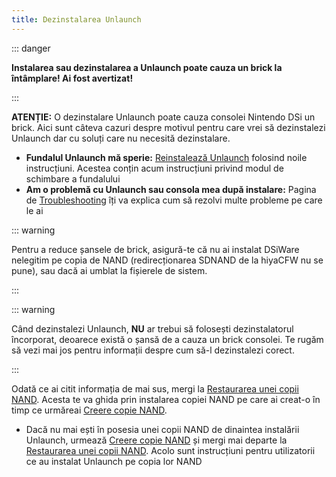 ```yaml
---
title: Dezinstalarea Unlaunch
---
```


::: danger

**Instalarea sau dezinstalarea a Unlaunch poate cauza un brick la întâmplare! Ai fost avertizat!**

:::

**ATENȚIE:** O dezinstalare Unlaunch poate cauza consolei Nintendo DSi un brick. Aici sunt câteva cazuri despre motivul pentru care vrei să dezinstalezi Unlaunch dar cu soluți care nu necesită dezinstalare.

- **Fundalul Unlaunch mă sperie:** [Reinstalează Unlaunch](installing-unlaunch) folosind noile instrucțiuni. Acestea conțin acum instrucțiuni privind modul de schimbare a fundalului
- **Am o problemă cu Unlaunch sau consola mea după instalare:** Pagina de [Troubleshooting](troubleshooting.html#unlaunch) îți va explica cum să rezolvi multe probleme pe care le ai

::: warning

Pentru a reduce șansele de brick, asigură-te că nu ai instalat DSiWare nelegitim pe copia de NAND (redirecționarea SDNAND de la hiyaCFW nu se pune), sau dacă ai umblat la fișierele de sistem.

:::

::: warning

Când dezinstalezi Unlaunch, **NU** ar trebui să folosești dezinstalatorul încorporat, deoarece există o șansă de a cauza un brick consolei. Te rugăm să vezi mai jos pentru informații despre cum să-l dezinstalezi corect.

:::

Odată ce ai citit informația de mai sus, mergi la [Restaurarea unei copii NAND](restoring-nand). Acesta te va ghida prin instalarea copiei NAND pe care ai creat-o în timp ce urmăreai [Creere copie NAND](dumping-nand).
- Dacă nu mai ești în posesia unei copii NAND de dinaintea instalării Unlaunch, urmează [Creere copie NAND](dumping-nand) și mergi mai departe la [Restaurarea unei copii NAND](restoring-nand). Acolo sunt instrucțiuni pentru utilizatorii ce au instalat Unlaunch pe copia lor NAND
